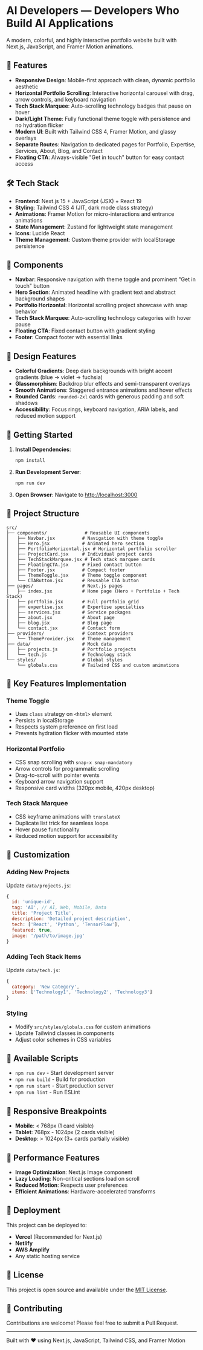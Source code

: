 # AI Developers — Developers Who Build AI Applications

A modern, colorful, and highly interactive portfolio website built with Next.js, JavaScript, and Framer Motion animations.

## 🚀 Features

- **Responsive Design**: Mobile-first approach with clean, dynamic portfolio aesthetic
- **Horizontal Portfolio Scrolling**: Interactive horizontal carousel with drag, arrow controls, and keyboard navigation
- **Tech Stack Marquee**: Auto-scrolling technology badges that pause on hover
- **Dark/Light Theme**: Fully functional theme toggle with persistence and no hydration flicker
- **Modern UI**: Built with Tailwind CSS 4, Framer Motion, and glassy overlays
- **Separate Routes**: Navigation to dedicated pages for Portfolio, Expertise, Services, About, Blog, and Contact
- **Floating CTA**: Always-visible "Get in touch" button for easy contact access

## 🛠️ Tech Stack

- **Frontend**: Next.js 15 + JavaScript (JSX) + React 19
- **Styling**: Tailwind CSS 4 (JIT, dark mode class strategy)
- **Animations**: Framer Motion for micro-interactions and entrance animations
- **State Management**: Zustand for lightweight state management
- **Icons**: Lucide React
- **Theme Management**: Custom theme provider with localStorage persistence

## 📱 Components

- **Navbar**: Responsive navigation with theme toggle and prominent "Get in touch" button
- **Hero Section**: Animated headline with gradient text and abstract background shapes
- **Portfolio Horizontal**: Horizontal scrolling project showcase with snap behavior
- **Tech Stack Marquee**: Auto-scrolling technology categories with hover pause
- **Floating CTA**: Fixed contact button with gradient styling
- **Footer**: Compact footer with essential links

## 🎨 Design Features

- **Colorful Gradients**: Deep dark backgrounds with bright accent gradients (blue → violet → fuchsia)
- **Glassmorphism**: Backdrop blur effects and semi-transparent overlays
- **Smooth Animations**: Staggered entrance animations and hover effects
- **Rounded Cards**: `rounded-2xl` cards with generous padding and soft shadows
- **Accessibility**: Focus rings, keyboard navigation, ARIA labels, and reduced motion support

## 🚀 Getting Started

1. **Install Dependencies**:
   ```bash
   npm install
   ```

2. **Run Development Server**:
   ```bash
   npm run dev
   ```

3. **Open Browser**:
   Navigate to [http://localhost:3000](http://localhost:3000)

## 📁 Project Structure

```
src/
├── components/              # Reusable UI components
│   ├── Navbar.jsx          # Navigation with theme toggle
│   ├── Hero.jsx            # Animated hero section
│   ├── PortfolioHorizontal.jsx # Horizontal portfolio scroller
│   ├── ProjectCard.jsx     # Individual project cards
│   ├── TechStackMarquee.jsx # Tech stack marquee cards
│   ├── FloatingCTA.jsx     # Fixed contact button
│   ├── Footer.jsx          # Compact footer
│   ├── ThemeToggle.jsx     # Theme toggle component
│   └── CTAButton.jsx       # Reusable CTA button
├── pages/                  # Next.js pages
│   ├── index.jsx           # Home page (Hero + Portfolio + Tech Stack)
│   ├── portfolio.jsx       # Full portfolio grid
│   ├── expertise.jsx       # Expertise specialties
│   ├── services.jsx        # Service packages
│   ├── about.jsx           # About page
│   ├── blog.jsx            # Blog page
│   └── contact.jsx         # Contact form
├── providers/              # Context providers
│   └── ThemeProvider.jsx   # Theme management
├── data/                   # Mock data
│   ├── projects.js         # Portfolio projects
│   └── tech.js             # Technology stack
└── styles/                 # Global styles
    └── globals.css         # Tailwind CSS and custom animations
```

## 🎯 Key Features Implementation

### Theme Toggle
- Uses `class` strategy on `<html>` element
- Persists in localStorage
- Respects system preference on first load
- Prevents hydration flicker with mounted state

### Horizontal Portfolio
- CSS snap scrolling with `snap-x snap-mandatory`
- Arrow controls for programmatic scrolling
- Drag-to-scroll with pointer events
- Keyboard arrow navigation support
- Responsive card widths (320px mobile, 420px desktop)

### Tech Stack Marquee
- CSS keyframe animations with `translateX`
- Duplicate list trick for seamless loops
- Hover pause functionality
- Reduced motion support for accessibility

## 🎨 Customization

### Adding New Projects
Update `data/projects.js`:
```javascript
{
  id: 'unique-id',
  tag: 'AI', // AI, Web, Mobile, Data
  title: 'Project Title',
  description: 'Detailed project description',
  tech: ['React', 'Python', 'TensorFlow'],
  featured: true,
  image: '/path/to/image.jpg'
}
```

### Adding Tech Stack Items
Update `data/tech.js`:
```javascript
{
  category: 'New Category',
  items: ['Technology1', 'Technology2', 'Technology3']
}
```

### Styling
- Modify `src/styles/globals.css` for custom animations
- Update Tailwind classes in components
- Adjust color schemes in CSS variables

## 🔧 Available Scripts

- `npm run dev` - Start development server
- `npm run build` - Build for production
- `npm run start` - Start production server
- `npm run lint` - Run ESLint

## 📱 Responsive Breakpoints

- **Mobile**: < 768px (1 card visible)
- **Tablet**: 768px - 1024px (2 cards visible)
- **Desktop**: > 1024px (3+ cards partially visible)

## 🌟 Performance Features

- **Image Optimization**: Next.js Image component
- **Lazy Loading**: Non-critical sections load on scroll
- **Reduced Motion**: Respects user preferences
- **Efficient Animations**: Hardware-accelerated transforms

## 🚀 Deployment

This project can be deployed to:
- **Vercel** (Recommended for Next.js)
- **Netlify**
- **AWS Amplify**
- Any static hosting service

## 📄 License

This project is open source and available under the [MIT License](LICENSE).

## 🤝 Contributing

Contributions are welcome! Please feel free to submit a Pull Request.

---

Built with ❤️ using Next.js, JavaScript, Tailwind CSS, and Framer Motion
